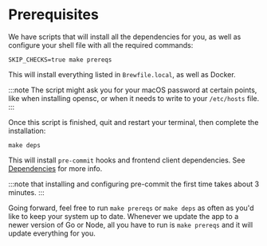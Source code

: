# Prerequisites

We have scripts that will install all the dependencies for you, as well as configure your shell file with all the required commands:

```shell
SKIP_CHECKS=true make prereqs
```

This will install everything listed in `Brewfile.local`, as well as Docker.

:::note
The script might ask you for your macOS password at certain points, like when installing opensc, or when it needs to write to your `/etc/hosts` file.
:::

Once this script is finished, quit and restart your terminal, then complete the
installation:

```shell
make deps
```

This will install `pre-commit` hooks and frontend client dependencies. See [Dependencies](/docs/about/application-setup/dependencies) for more info.

:::note
that installing and configuring pre-commit the first time takes about 3 minutes.
:::

Going forward, feel free to run `make prereqs` or `make deps` as often as you'd like to keep your system up to date. Whenever we update the app to a newer version of Go or Node, all you have to run is `make prereqs` and it will update everything for you.
